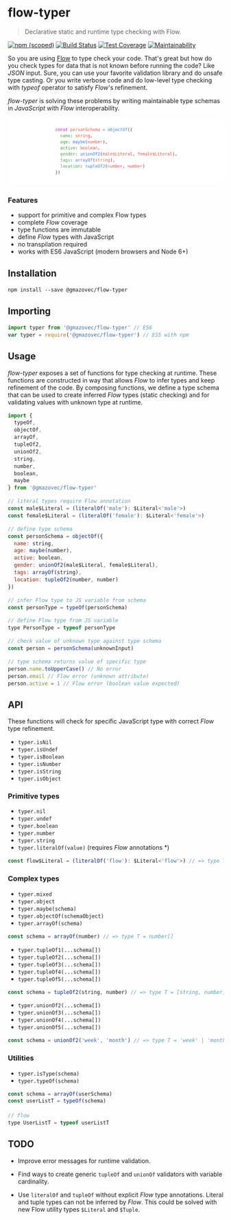 # flow-typer

> Declarative static and runtime type checking with Flow.

[![npm (scoped)](https://img.shields.io/npm/v/@gmazovec/flow-typer.svg?colorB=brightgreen)](https://www.npmjs.com/package/@gmazovec/flow-typer)
[![Build Status](https://travis-ci.org/gmazovec/flow-typer.svg?branch=master)](https://travis-ci.org/gmazovec/flow-typer)
[![Test Coverage](https://api.codeclimate.com/v1/badges/0a7f801f54a49ffd63c7/test_coverage)](https://codeclimate.com/github/gmazovec/flow-typer/test_coverage)
[![Maintainability](https://api.codeclimate.com/v1/badges/0a7f801f54a49ffd63c7/maintainability)](https://codeclimate.com/github/gmazovec/flow-typer/maintainability)

So you are using [Flow](https://flow.org) to type check your code. That's great but how do you
check types for data that is not known before running the code? Like _JSON_ input.
Sure, you can use your favorite validation library and do unsafe type casting. Or
you write verbose code and do low-level type checking with _typeof_ operator to
satisfy _Flow_'s refinement.

_flow-typer_ is solving these problems by writing maintainable type schemas in
_JavaScript_ with _Flow_ interoperability.

![Flow Typer](./flow-typer.png)

### Features

- support for primitive and complex Flow types
- complete _Flow_ coverage
- type functions are immutable
- define _Flow_ types with JavaScript
- no transpilation required
- works with ES6 JavaScript (modern browsers and Node 6+)


## Installation

```shell
npm install --save @gmazovec/flow-typer
```


## Importing

```javascript
import typer from '@gmazovec/flow-typer' // ES6
var typer = require('@gmazovec/flow-typer') // ES5 with npm
```


## Usage

_flow-typer_ exposes a set of functions for type checking at runtime. These
functions are constructed in way that allows _Flow_ to infer types and keep
refinement of the code. By composing functions, we define a type schema that
can be used to create inferred _Flow_ types (static checking) and for validating
values with unknown type at runtime.

```javascript
import {
  typeOf,
  objectOf,
  arrayOf,
  tupleOf2,
  unionOf2,
  string,
  number,
  boolean,
  maybe
} from '@gmazovec/flow-typer'
```

```javascript
// literal types require Flow annotation
const male$Literal = (literalOf('male'): $Literal<'male'>)
const female$Literal = (literalOf('female'): $Literal<'female'>)
```

```javascript
// define type schema
const personSchema = objectOf({
  name: string,
  age: maybe(number),
  active: boolean,
  gender: unionOf2(male$Literal, female$Literal),
  tags: arrayOf(string),
  location: tupleOf2(number, number)
})
```

```javascript
// infer Flow type to JS variable from schema
const personType = typeOf(personSchema)
```

```javascript
// define Flow type from JS variable
type PersonType = typeof personType
```

```javascript
// check value of unknown type against type schema
const person = personSchema(unknownInput)
```

```javascript
// type schema returns value of specific type
person.name.toUpperCase() // No error
person.email // Flow error (unknown attribute)
person.active = 1 // Flow error (boolean value expected)

```


## API

These functions will check for specific JavaScript type with correct _Flow_ type
refinement.

- `typer.isNil`
- `typer.isUndef`
- `typer.isBoolean`
- `typer.isNumber`
- `typer.isString`
- `typer.isObject`

### Primitive types

- `typer.nil`
- `typer.undef`
- `typer.boolean`
- `typer.number`
- `typer.string`
- `typer.literalOf(value)` (requires _Flow_ annotations \*)

```javascript
const flow$Literal = (literalOf('flow'): $Literal<'flow'>) // => type T = 'flow'
```

### Complex types

- `typer.mixed`
- `typer.object`
- `typer.maybe(schema)`
- `typer.objectOf(schemaObject)`
- `typer.arrayOf(schema)`

```javascript
const schema = arrayOf(number) // => type T = number[]
```

- `typer.tupleOf1(...schema[])`
- `typer.tupleOf2(...schema[])`
- `typer.tupleOf3(...schema[])`
- `typer.tupleOf4(...schema[])`
- `typer.tupleOf5(...schema[])`

```javascript
const schema = tupleOf2(string, number) // => type T = [string, number]
```

- `typer.unionOf2(...schema[])`
- `typer.unionOf3(...schema[])`
- `typer.unionOf4(...schema[])`
- `typer.unionOf5(...schema[])`

```javascript
const schema = unionOf2('week', 'month') // => type T = 'week' | 'month'
```


### Utilities

- `typer.isType(schema)`
- `typer.typeOf(schema)`

```javascript
const schema = arrayOf(userSchema)
const userListT = typeOf(schema)

// flow
type UserListT = typeof userListT
```

## TODO

- Improve error messages for runtime validation.

- Find ways to create generic `tupleOf` and `unionOf` validators with variable
cardinality.

- Use `literalOf` and `tupleOf` without explicit _Flow_ type annotations. Literal
and tuple types can not be inferred by _Flow_. This could be solved with new
Flow utility types `$Literal` and `$Tuple`.
